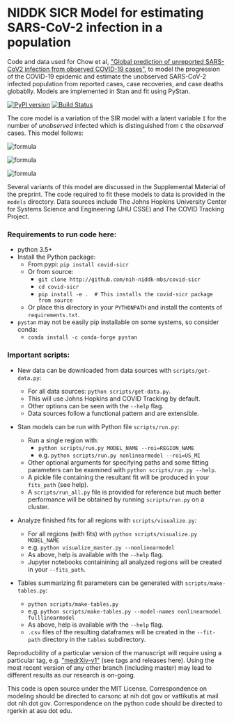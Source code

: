 # NIDDK SICR Model for estimating SARS-CoV-2 infection in a population

Code and data used for Chow et al, ["Global prediction of unreported SARS-CoV2 infection from observed COVID-19 cases"](https://www.medrxiv.org/content/10.1101/2020.04.29.20083485v1), to model the progression of the COVID-19 epidemic and estimate the unobserved SARS-CoV-2 infected population from reported cases, case recoveries, and case deaths globablly.  Models are implemented in Stan and fit using PyStan.  

[![PyPI version](https://badge.fury.io/py/covid-sicr.svg)](https://badge.fury.io/py/covid-sicr)
[![Build Status](https://travis-ci.org/nih-niddk-mbs/covid-sicr.svg?branch=refactor)](https://travis-ci.org/nih-niddk-mbs/covid-sicr)

The core model is a variation of the SIR model with a latent variable `I` for the number of *unobserved* infected which is distinguished from `C` the *observed* cases.  This model follows:

![formula](https://render.githubusercontent.com/render/math?math=%24%5Cfrac%7BdS%7D%7Bdt%7D%20%3D%20-%20%5Cfrac%7B%5Cbeta%7D%7BN%7D%20S%28I%20%2BqC%29%5Clabel%7BS%7D%24)

![formula](https://render.githubusercontent.com/render/math?math=%24%5Cfrac%7BdI%7D%7Bdt%7D%20%3D%20%5Cfrac%7B%5Cbeta%7D%7BN%7DS%28I%2BqC%29%20-%20%5Csigma_C%20I%20-%20%5Csigma_U%20I%20%20%5Clabel%7BI%7D%24)

![formula](https://render.githubusercontent.com/render/math?math=%24%5Cfrac%7BdC%7D%7Bdt%7D%20%3D%20%5Csigma_C%20I%20-%20%5Csigma_R%20C%20-%20%5Csigma_D%20%20C%20%5Clabel%7BC%7D%24)

Several variants of this model are discussed in the Supplemental Material of the preprint.  The code required to fit these models to data is provided in the `models` directory. Data sources include The Johns Hopkins University Center for Systems Science and Engineering (JHU CSSE) and The COVID Tracking Project.

### Requirements to run code here:
- python 3.5+
- Install the Python package:
  - From pypi: `pip install covid-sicr`
  - Or from source:
    - `git clone http://github.com/nih-niddk-mbs/covid-sicr`
    - `cd covid-sicr`
    - `pip install -e .  # This installs the covid-sicr package from source`
  - Or place this directory in your `PYTHONPATH` and install the contents of `requirements.txt`. 
- `pystan` may not be easily pip installable on some systems, so consider conda:
  - `conda install -c conda-forge pystan`

### Important scripts:
- New data can be downloaded from data sources with `scripts/get-data.py`:
  - For all data sources: `python scripts/get-data.py`.
  - This will use Johns Hopkins and COVID Tracking by default.  
  - Other options can be seen with the `--help` flag.
  - Data sources follow a functional pattern and are extensible.

- Stan models can be run with Python file `scripts/run.py`:
  - Run a single region with:
    - `python scripts/run.py MODEL_NAME --roi=REGION_NAME`
    - e.g. `python scripts/run.py nonlinearmodel --roi=US_MI`
  - Other optional arguments for specifying paths and some fitting parameters can be examined with `python scripts/run.py --help`.
  - A pickle file containing the resultant fit will be produced in your `fits_path` (see help).
  - A `scripts/run_all.py` file is provided for reference but much better performance will be obtained by running `scripts/run.py` on a cluster.

- Analyze finished fits for all regions with `scripts/visualize.py`:
  - For all regions (with fits) with `python scripts/visualize.py MODEL_NAME`
  - e.g. `python visualize_master.py --nonlinearmodel`
  - As above, help is available with the `--help` flag.
  - Jupyter notebooks containining all analyzed regions will be created in your `--fits_path`.

- Tables summarizing fit parameters can be generated with `scripts/make-tables.py`:
  - `python scripts/make-tables.py`
  - e.g. `python scripts/make-tables.py --model-names nonlinearmodel fulllinearmodel`
  - As above, help is available with the `--help` flag.
  - `.csv` files of the resulting dataframes will be created in the `--fit-path` directory in the `tables` subdirectory.
  
Reproducbility of a particular version of the manuscript will require using a particular tag, e.g. ["medrXiv-v1"](https://github.com/nih-niddk-mbs/covid-sicr/tree/medRxiv-v1) (see tags and releases here).  Using the most recent version of any other branch (including master) may lead to different results as our research is on-going.

This code is open source under the MIT License.
Correspondence on modeling should be directed to carsonc at nih dot gov or vattikutis at mail dot nih dot gov.
Correspondence on the python code should be directed to rgerkin at asu dot edu.

